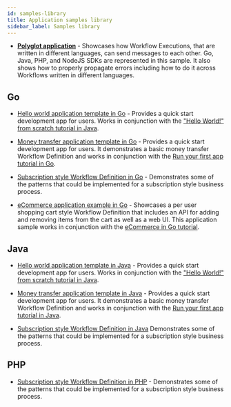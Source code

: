 ```yaml
---
id: samples-library
title: Application samples library
sidebar_label: Samples library
---
```


- [**Polyglot application**](https://github.com/temporalio/temporal-polyglot) - Showcases how Workflow Executions, that are written in different languages, can send messages to each other.
Go, Java, PHP, and NodeJS SDKs are represented in this sample.
It also shows how to properly propagate errors including how to do it across Workflows written in different languages.

## Go

- [Hello world application template in Go](https://github.com/temporalio/hello-world-project-template-go) - Provides a quick start development app for users.
Works in conjunction with the ["Hello World!" from scratch tutorial in Java](/docs/go/hello-world-tutorial).

- [Money transfer application template in Go](https://github.com/temporalio/money-transfer-project-template-go) - Provides a quick start development app for users.
It demonstrates a basic money transfer Workflow Definition and works in conjunction with the [Run your first app tutorial in Go](/docs/go/run-your-first-app-tutorial).

- [Subscription style Workflow Definition in Go](https://github.com/temporalio/subscription-workflow-project-template-go) - Demonstrates some of the patterns that could be implemented for a subscription style business process.

- [eCommerce application example in Go](https://github.com/temporalio/temporal-ecommerce) - Showcases a per user shopping cart style Workflow Definition that includes an API for adding and removing items from the cart as well as a web UI.
This application sample works in conjunction with the [eCommerce in Go tutorial](/blog/tags/go-ecommerce-tutorial).

<!--SNIPSTART samples-go-readme-samples-directory {"enable_source_link": false, "enable_code_block": false}-->

## Java

- [Hello world application template in Java](https://github.com/temporalio/hello-world-project-template-java) - Provides a quick start development app for users.
Works in conjunction with the ["Hello World!" from scratch tutorial in Java](/docs/java/hello-world-tutorial).

- [Money transfer application template in Java](https://github.com/temporalio/money-transfer-project-template-java) - Provides a quick start development app for users.
It demonstrates a basic money transfer Workflow Definition and works in conjunction with the [Run your first app tutorial in Java](/docs/java/run-your-first-app-tutorial).

- [Subscription style Workflow Definition in Java](https://github.com/temporalio/subscription-workflow-project-template-java)  Demonstrates some of the patterns that could be implemented for a subscription style business process.

<!--SNIPSTART samples-java-readme-samples-directory {"enable_source_link": false, "enable_code_block": false}-->

## PHP

- [Subscription style Workflow Definition in PHP](https://github.com/temporalio/subscription-workflow-project-template-php) - Demonstrates some of the patterns that could be implemented for a subscription style business process.

<!--SNIPSTART samples-php-readme-samples-directory {"enable_source_link": false, "enable_code_block": false}-->
